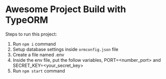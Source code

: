 # Awesome Project Build with TypeORM

Steps to run this project:

1. Run `npm i` command
2. Setup database settings inside `ormconfig.json` file
3. Create a file named .env
4. Inside the env file, put the follow variables, PORT=<number_port>  and SECRET_KEY=<your_secret_key>
5. Run `npm start` command
